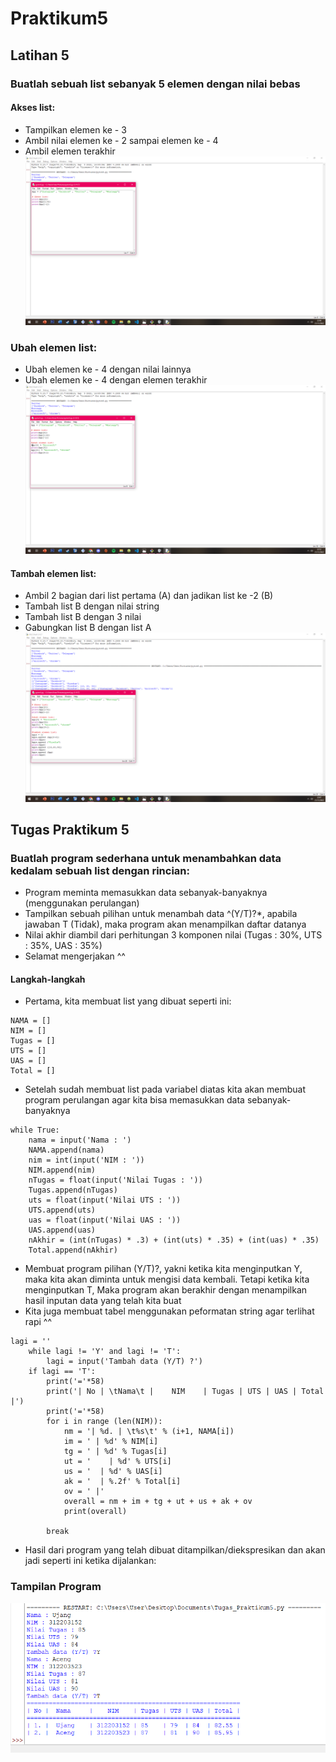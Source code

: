 # Praktikum5 
## Latihan 5
### Buatlah sebuah list sebanyak 5 elemen dengan nilai bebas
#### Akses list:
- Tampilkan elemen ke - 3
- Ambil nilai elemen ke - 2 sampai elemen ke - 4
- Ambil elemen terakhir 
![Gambar1](https://github.com/faizfauzi13/praktikum5v2/blob/main/Gambar/1.png)
### Ubah elemen list:
- Ubah elemen ke - 4 dengan nilai lainnya
- Ubah elemen ke - 4 dengan elemen terakhir 
![Gambar1](https://github.com/faizfauzi13/praktikum5v2/blob/main/Gambar/2.png)
#### Tambah elemen list:
- Ambil 2 bagian dari list pertama (A) dan jadikan list ke -2 (B)
- Tambah list B dengan nilai string
- Tambah list B dengan 3 nilai
- Gabungkan list B dengan list A 
![Gambar1](https://github.com/faizfauzi13/praktikum5v2/blob/main/Gambar/3.png)
## Tugas Praktikum 5
### Buatlah program sederhana untuk menambahkan data kedalam sebuah list dengan rincian:
- Program meminta memasukkan data sebanyak-banyaknya (menggunakan perulangan)
- Tampilkan sebuah pilihan untuk menambah data ^(Y/T)?*, apabila jawaban T (Tidak), maka program akan menampilkan daftar datanya
- Nilai akhir diambil dari perhitungan 3 komponen nilai (Tugas : 30%, UTS : 35%, UAS : 35%)
- Selamat mengerjakan ^^
#### Langkah-langkah
- Pertama, kita membuat list yang dibuat seperti ini:
```
NAMA = []
NIM = []
Tugas = []
UTS = []
UAS = []
Total = []
```
- Setelah sudah membuat list pada variabel diatas kita akan membuat program perulangan agar kita bisa memasukkan data sebanyak-banyaknya
```
while True:
    nama = input('Nama : ')
    NAMA.append(nama)
    nim = int(input('NIM : '))
    NIM.append(nim)
    nTugas = float(input('Nilai Tugas : '))
    Tugas.append(nTugas)
    uts = float(input('Nilai UTS : '))
    UTS.append(uts)
    uas = float(input('Nilai UAS : '))
    UAS.append(uas)
    nAkhir = (int(nTugas) * .3) + (int(uts) * .35) + (int(uas) * .35)
    Total.append(nAkhir)
```
- Membuat program pilihan (Y/T)?, yakni ketika kita menginputkan Y, maka kita akan diminta untuk mengisi data kembali. Tetapi ketika kita menginputkan T, Maka program akan berakhir dengan menampilkan hasil inputan data yang telah kita buat
- Kita juga membuat tabel menggunakan peformatan string agar terlihat rapi ^^
```
lagi = ''
    while lagi != 'Y' and lagi != 'T':
        lagi = input('Tambah data (Y/T) ?')
    if lagi == 'T':
        print('='*58)
        print('| No | \tNama\t |    NIM    | Tugas | UTS | UAS | Total |')
        print('='*58)        
        for i in range (len(NIM)):
            nm = '| %d. | \t%s\t' % (i+1, NAMA[i])
            im = ' | %d' % NIM[i]
            tg = ' | %d' % Tugas[i]
            ut = '    | %d' % UTS[i]
            us = '  | %d' % UAS[i]
            ak = '  | %.2f' % Total[i]
            ov = ' |'
            overall = nm + im + tg + ut + us + ak + ov
            print(overall)

        break
```
- Hasil dari program yang telah dibuat ditampilkan/diekspresikan dan akan jadi seperti ini ketika dijalankan:
### Tampilan Program
![Gambar1](https://github.com/faizfauzi13/praktikum5v2/blob/main/Gambar/4.png)


